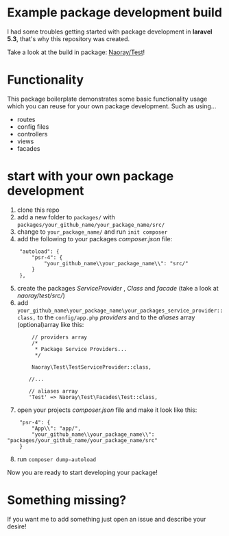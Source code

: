 # Example package development build

I had some troubles getting started with package development in **laravel 5.3**, that's why this repository was created.

Take a look at the build in package: [Naoray/Test](https://github.com/Naoray/package-dev/tree/master/packages/naoray/test)!

# Functionality

This package boilerplate demonstrates some basic functionality usage which you can reuse for your own package development.
Such as using... 

- routes
- config files
- controllers
- views
- facades

# start with your own package development

1. clone this repo
2. add a new folder to `packages/` with `packages/your_github_name/your_package_name/src/`
3. change to `your_package_name/` and run `init composer`
4. add the following to your packages *composer.json* file:
```
    "autoload": {
        "psr-4": {
            "your_github_name\\your_package_name\\": "src/"
        }
    },
```
5. create the packages *ServiceProvider* , *Class* and *facade* (take a look at *naoray/test/src/*)
6. add `your_github_name\your_package_name\your_packages_service_provider::class,` to the `config/app.php` *providers* 
and to the *aliases* array (optional)array like this:
```
        // providers array
        /*
         * Package Service Providers...
         */

        Naoray\Test\TestServiceProvider::class,
        
       //...
       
       // aliases array
       'Test' => Naoray\Test\Facades\Test::class,
```
7. open your projects *composer.json* file and make it look like this:
```
    "psr-4": {
        "App\\": "app/",
        "your_github_name\\your_package_name\\": "packages/your_github_name/your_package_name/src"
    }
```
8. run `composer dump-autoload`

Now you are ready to start developing your package!

# Something missing?

If you want me to add something just open an issue and describe your desire!

